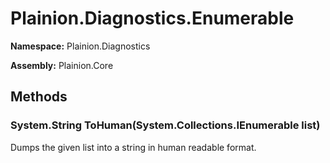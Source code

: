 
# Plainion.Diagnostics.Enumerable

**Namespace:** Plainion.Diagnostics

**Assembly:** Plainion.Core


## Methods

### System.String ToHuman(System.Collections.IEnumerable list)

Dumps the given list into a string in human readable format.
